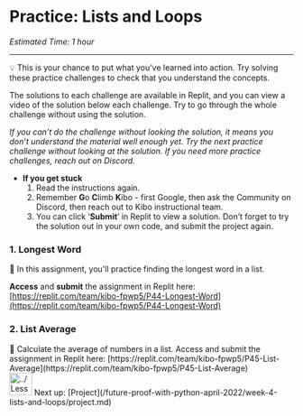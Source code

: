 # Practice: Lists and Loops

*Estimated Time: 1 hour*

---

<aside>
💡 This is your chance to put what you’ve learned into action. Try solving these practice challenges to check that you understand the concepts.

The solutions to each challenge are available in Replit, and you can view a video of the solution below each challenge. Try to go through the whole challenge without using the solution.

*If you can’t do the challenge without looking the solution, it means you don’t understand the material well enough yet. Try the next practice challenge without looking at the solution. If you need more practice challenges, reach out on Discord.*

- **If you get stuck**
    1. Read the instructions again.
    2. Remember **G**o **C**limb **K**ibo - first Google, then ask the Community on Discord, then reach out to Kibo instructional team.
    3. You can click ‘**Submit**’ in Replit to view a solution. Don’t forget to try the solution out in your own code, and submit the project again.
</aside>

### 1. Longest Word

<aside>
💬 In this assignment, you'll practice finding the longest word in a list.

**Access** and **submit** the assignment in Replit here: [https://replit.com/team/kibo-fpwp5/P44-Longest-Word](https://replit.com/team/kibo-fpwp5/P44-Longest-Word) 

</aside>

### 2. List Average

<aside>
🔢 Calculate the average of numbers in a list.
Access and submit the assignment in Replit here: [https://replit.com/team/kibo-fpwp5/P45-List-Average](https://replit.com/team/kibo-fpwp5/P45-List-Average)

</aside>

<aside>
<img src="../Lesson%200%20Learning%20With%20Kibo%2032002756da8b4ed2a610df0347af2a08/man-in-hike.png" alt="../Lesson%200%20Learning%20With%20Kibo%2032002756da8b4ed2a610df0347af2a08/man-in-hike.png" width="40px" /> Next up: [Project](/future-proof-with-python-april-2022/week-4-lists-and-loops/project.md)

</aside>